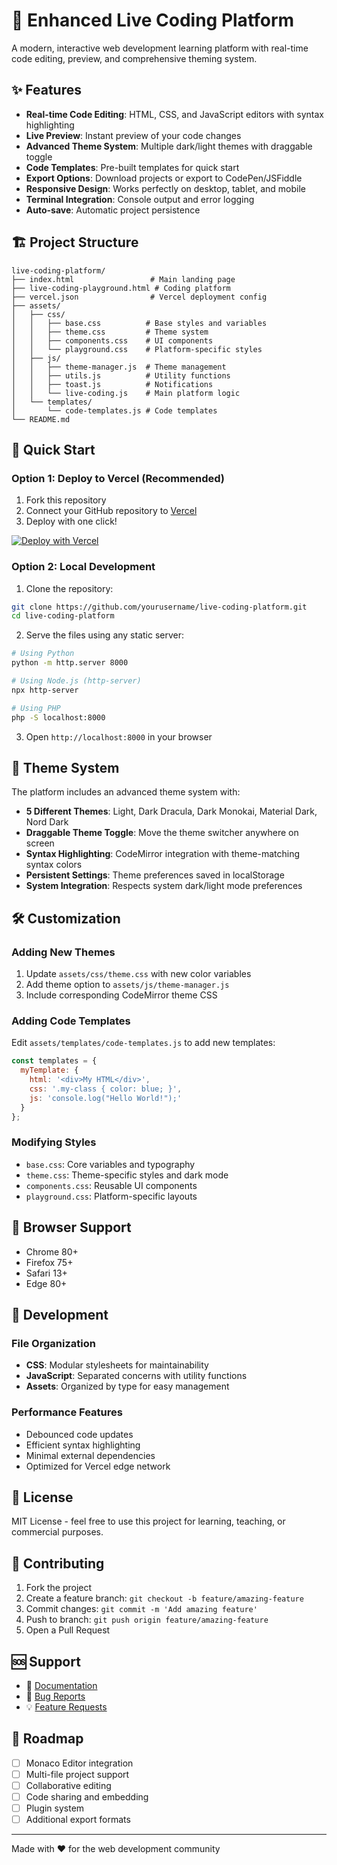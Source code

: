 # 🚀 Enhanced Live Coding Platform

A modern, interactive web development learning platform with real-time code editing, preview, and comprehensive theming system.

## ✨ Features

- **Real-time Code Editing**: HTML, CSS, and JavaScript editors with syntax highlighting
- **Live Preview**: Instant preview of your code changes
- **Advanced Theme System**: Multiple dark/light themes with draggable toggle
- **Code Templates**: Pre-built templates for quick start
- **Export Options**: Download projects or export to CodePen/JSFiddle
- **Responsive Design**: Works perfectly on desktop, tablet, and mobile
- **Terminal Integration**: Console output and error logging
- **Auto-save**: Automatic project persistence

## 🏗️ Project Structure

```
live-coding-platform/
├── index.html                 # Main landing page
├── live-coding-playground.html # Coding platform
├── vercel.json                # Vercel deployment config
├── assets/
│   ├── css/
│   │   ├── base.css          # Base styles and variables
│   │   ├── theme.css         # Theme system
│   │   ├── components.css    # UI components
│   │   └── playground.css    # Platform-specific styles
│   ├── js/
│   │   ├── theme-manager.js  # Theme management
│   │   ├── utils.js          # Utility functions
│   │   ├── toast.js          # Notifications
│   │   └── live-coding.js    # Main platform logic
│   └── templates/
│       └── code-templates.js # Code templates
└── README.md
```

## 🚀 Quick Start

### Option 1: Deploy to Vercel (Recommended)

1. Fork this repository
2. Connect your GitHub repository to [Vercel](https://vercel.com)
3. Deploy with one click!

[![Deploy with Vercel](https://vercel.com/button)](https://vercel.com/new/clone?repository-url=https://github.com/yourusername/live-coding-platform)

### Option 2: Local Development

1. Clone the repository:
```bash
git clone https://github.com/yourusername/live-coding-platform.git
cd live-coding-platform
```

2. Serve the files using any static server:
```bash
# Using Python
python -m http.server 8000

# Using Node.js (http-server)
npx http-server

# Using PHP
php -S localhost:8000
```

3. Open `http://localhost:8000` in your browser

## 🎨 Theme System

The platform includes an advanced theme system with:

- **5 Different Themes**: Light, Dark Dracula, Dark Monokai, Material Dark, Nord Dark
- **Draggable Theme Toggle**: Move the theme switcher anywhere on screen
- **Syntax Highlighting**: CodeMirror integration with theme-matching syntax colors
- **Persistent Settings**: Theme preferences saved in localStorage
- **System Integration**: Respects system dark/light mode preferences

## 🛠️ Customization

### Adding New Themes

1. Update `assets/css/theme.css` with new color variables
2. Add theme option to `assets/js/theme-manager.js`
3. Include corresponding CodeMirror theme CSS

### Adding Code Templates

Edit `assets/templates/code-templates.js` to add new templates:

```javascript
const templates = {
  myTemplate: {
    html: '<div>My HTML</div>',
    css: '.my-class { color: blue; }',
    js: 'console.log("Hello World!");'
  }
};
```

### Modifying Styles

- `base.css`: Core variables and typography
- `theme.css`: Theme-specific styles and dark mode
- `components.css`: Reusable UI components
- `playground.css`: Platform-specific layouts

## 📱 Browser Support

- Chrome 80+
- Firefox 75+
- Safari 13+
- Edge 80+

## 🔧 Development

### File Organization

- **CSS**: Modular stylesheets for maintainability
- **JavaScript**: Separated concerns with utility functions
- **Assets**: Organized by type for easy management

### Performance Features

- Debounced code updates
- Efficient syntax highlighting
- Minimal external dependencies
- Optimized for Vercel edge network

## 📄 License

MIT License - feel free to use this project for learning, teaching, or commercial purposes.

## 🤝 Contributing

1. Fork the project
2. Create a feature branch: `git checkout -b feature/amazing-feature`
3. Commit changes: `git commit -m 'Add amazing feature'`
4. Push to branch: `git push origin feature/amazing-feature`
5. Open a Pull Request

## 🆘 Support

- 📖 [Documentation](https://github.com/yourusername/live-coding-platform/wiki)
- 🐛 [Bug Reports](https://github.com/yourusername/live-coding-platform/issues)
- 💡 [Feature Requests](https://github.com/yourusername/live-coding-platform/discussions)

## 🎯 Roadmap

- [ ] Monaco Editor integration
- [ ] Multi-file project support
- [ ] Collaborative editing
- [ ] Code sharing and embedding
- [ ] Plugin system
- [ ] Additional export formats

---

Made with ❤️ for the web development community